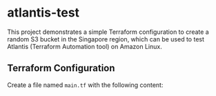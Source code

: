 # atlantis-test
This project demonstrates a simple Terraform configuration to create a random S3 bucket in the Singapore region, which can be used to test Atlantis (Terraform Automation tool) on Amazon Linux.

## Terraform Configuration

Create a file named `main.tf` with the following content:




